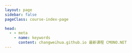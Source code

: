 ```yaml
---
layout: page
sidebar: false
pageClass: course-index-page

head:
  - - meta
    - name: keywords
      content: changweihua.github.io 最新课程 CMONO.NET
---
```


<OnBoard />

<script lang="ts" setup>
import OnBoard from "../.vitepress/components/OnBoard.vue"
</script>
